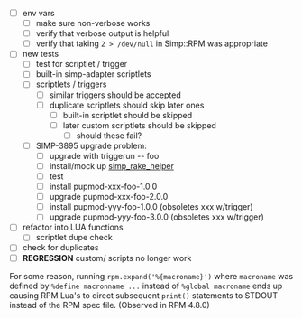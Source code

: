 - [ ] env vars
  - [ ] make sure non-verbose works
  - [ ] verify that verbose output is helpful
  - [ ] verify that taking `2 > /dev/null` in Simp::RPM was appropriate
- [ ] new tests
  - [ ] test for scriptlet / trigger
  - [ ] built-in simp-adapter scriptlets
  - [ ] scriptlets / triggers
    - [ ] similar triggers should be accepted
    - [ ] duplicate scriptlets should skip later ones
      - [ ] built-in scriptlet should be skipped
      - [ ] later custom scriptlets should be skipped
        - [ ] should these fail?
  - [ ] SIMP-3895 upgrade problem:
    - [ ]  upgrade with triggerun -- foo
    - [ ] install/mock up [simp_rake_helper][srh_src]
    - [ ] test
    - [ ] install pupmod-xxx-foo-1.0.0
    - [ ] upgrade pupmod-xxx-foo-2.0.0
    - [ ] install pupmod-yyy-foo-1.0.0 (obsoletes xxx w/trigger)
    - [ ] upgrade pupmod-yyy-foo-3.0.0 (obsoletes xxx w/trigger)
- [ ] refactor into LUA functions
  - [ ] scriptlet dupe check
- [ ] check for duplicates
- [ ] **REGRESSION** custom/ scripts no longer work

[srh_src]: https://github.com/simp/simp-adapter/blob/master/src/sbin/simp_rpm_helper



For some reason, running `rpm.expand('%{macroname}')` where `macroname` was defined by `%define macronname ...` instead of `%global macroname` ends up causing RPM Lua's to direct subsequent `print()` statements to STDOUT instead of the RPM spec file. (Observed in RPM 4.8.0)
